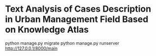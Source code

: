# Text Analysis of Cases Description in Urban Management Field Based on Knowledge Atlas

python manage.py migrate
python manage.py runserver
http://127.0.0.1/8000/main
